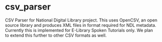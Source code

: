 # csv_parser
CSV Parser for National Digital Library project. This uses OpenCSV, an open source library and produces XML files in format required for NDL metadata. Currently this is implemented for E-Library Spoken Tutorials only. We plan to extend this further to other CSV formats as well.
